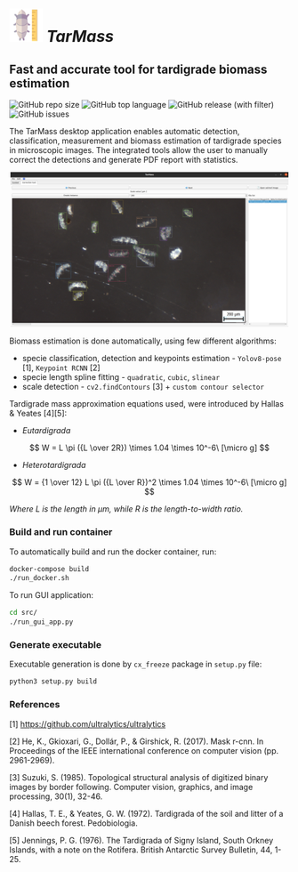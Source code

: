 <img src="images/tarmass_logo.png" width="60"> *TarMass*
============
## Fast and accurate tool for tardigrade biomass estimation

![GitHub repo size](https://img.shields.io/github/repo-size/TheGrycek/Tardigrada?logo=github)
![GitHub top language](https://img.shields.io/github/languages/top/TheGrycek/Tardigrada)
![GitHub release (with filter)](https://img.shields.io/github/v/release/TheGrycek/Tardigrada)
![GitHub issues](https://img.shields.io/github/issues/TheGrycek/Tardigrada)


The TarMass desktop application enables automatic detection, classification,
measurement and biomass estimation of tardigrade species in microscopic images.
The integrated tools allow the user to manually correct the detections and generate PDF report with statistics.

<p align="center">
<img src="images/tarmass_desktop.png" width="500">
</p>

Biomass estimation is done automatically, using few different algorithms:
* specie classification, detection and keypoints estimation - `Yolov8-pose` [1], `Keypoint RCNN` [2]
* specie length spline fitting - `quadratic`, `cubic`, `slinear`
* scale detection - `cv2.findContours` [3] + `custom contour selector`

Tardigrade mass approximation equations used, were introduced by Hallas & Yeates [4][5]:
* *Eutardigrada*

$$ W = L \pi ({L \over 2R}) \times 1.04 \times 10^-6\ [\micro g] $$

* *Heterotardigrada*

$$ W = {1 \over 12} L \pi ({L \over R})^2 \times 1.04 \times 10^-6\ [\micro g] $$

*Where L is the length in μm, while R is the length-to-width ratio.*

### Build and run container
To automatically build and run the docker container, run:
```bash
docker-compose build
./run_docker.sh
```

To run GUI application:
```bash
cd src/
./run_gui_app.py
````
### Generate executable
Executable generation is done by `cx_freeze` package in `setup.py` file:

```bash
python3 setup.py build
```


### References
[1] https://github.com/ultralytics/ultralytics

[2] He, K., Gkioxari, G., Dollár, P., & Girshick, R. (2017). Mask r-cnn. In Proceedings of the IEEE international conference on computer vision (pp. 2961-2969).

[3] Suzuki, S. (1985). Topological structural analysis of digitized binary images by border following. Computer vision, graphics, and image processing, 30(1), 32-46.

[4] Hallas, T. E., & Yeates, G. W. (1972). Tardigrada of the soil and litter of a Danish beech forest. Pedobiologia.

[5] Jennings, P. G. (1976). The Tardigrada of Signy Island, South Orkney Islands, with a note on the Rotifera.
British Antarctic Survey Bulletin, 44, 1-25.

